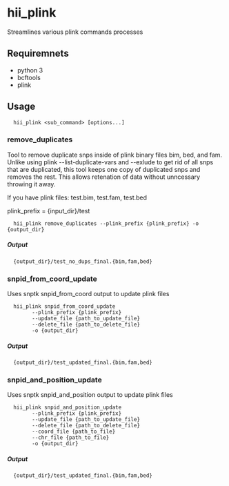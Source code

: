 # hii_plink

Streamlines various plink commands processes

## Requiremnets 
- python 3
- bcftools
- plink 

## Usage

      hii_plink <sub_command> [options...]

### remove_duplicates

Tool to remove duplicate snps inside of plink binary files bim, bed, and fam. Unlike using plink --list-duplicate-vars and --exlude to get rid of all snps that are duplicated, this tool keeps one copy of duplicated snps and removes the rest. This allows retenation of data without unncessary throwing it away.  

If you have plink files: test.bim, test.fam, test.bed 

plink_prefix = {input_dir}/test 

      hii_plink remove_duplicates --plink_prefix {plink_prefix} -o {output_dir}

##### Output 

      {output_dir}/test_no_dups_final.{bim,fam,bed}

### snpid_from_coord_update 

Uses snptk snpid_from_coord output to update plink files 

      hii_plink snpid_from_coord_update 
            --plink_prefix {plink_prefix} 
            --update_file {path_to_update_file} 
            --delete_file {path_to_delete_file} 
            -o {output_dir}
 
 ##### Output 

      {output_dir}/test_updated_final.{bim,fam,bed}

### snpid_and_position_update 

Uses snptk snpid_and_position output to update plink files 

      hii_plink snpid_and_position_update 
            --plink_prefix {plink_prefix} 
            --update_file {path_to_update_file} 
            --delete_file {path_to_delete_file} 
            --coord_file {path_to_file} 
            --chr_file {path_to_file} 
            -o {output_dir}
##### Output 

      {output_dir}/test_updated_final.{bim,fam,bed}
